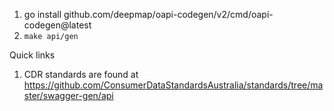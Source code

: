1. go install github.com/deepmap/oapi-codegen/v2/cmd/oapi-codegen@latest 
1. `make api/gen`

Quick links

1. CDR standards are found at https://github.com/ConsumerDataStandardsAustralia/standards/tree/master/swagger-gen/api

